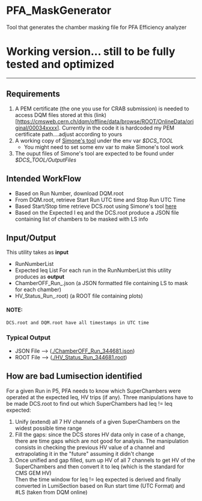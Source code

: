 # PFA_MaskGenerator
Tool that generates the chamber masking file for PFA Efficiency analyzer
# Working version... still to be fully tested and optimized
------

## Requirements
1. A PEM certificate (the one you use for CRAB submission) is needed to access DQM files stored at this (link)[https://cmsweb.cern.ch/dqm/offline/data/browse/ROOT/OnlineData/original/00034xxxx]. Currently in the code it is hardcoded my PEM certificate path....adjust according to yours
1. A working copy of [Simone's tool](https://github.com/simonepv/P5GEMOfflineMonitor) under the env var *$DCS_TOOL*
    * You might need to set some env var to make Simone's tool work
1. The ouput files of Simone's tool are expected to be found under *$DCS_TOOL/OutputFiles*

## Intended WorkFlow
* Based on Run Number, download DQM.root
* From DQM.root, retrieve Start Run UTC time and Stop Run UTC Time
* Based Start/Stop time retrieve DCS.root using Simone's tool [here](https://github.com/simonepv/P5GEMOfflineMonitor)
* Based on the Expected I eq and the DCS.root produce a JSON file containing list of chambers to be masked with LS info

## Input/Output
This utility takes as **input**
* RunNumberList
* Expected Ieq List
For each run in the RunNumberList this utility produces as **output**
* ChamberOFF_Run_<RunNumber>.json  (a JSON formatted file containing LS to mask for each chamber)
* HV_Status_Run_<RunNumber>.root)  (a ROOT file containing plots)

#### NOTE:
    DCS.root and DQM.root have all timestamps in UTC time

### Typical Output
* JSON File --> ([./ChamberOFF_Run_344681.json](./ChamberOFF_Run_344681.json))
* ROOT File --> ([./HV_Status_Run_344681.root](./HV_Status_Run_344681.root))


## How are bad Lumisection identified
For a given Run in P5, PFA needs to know which SuperChambers were operated at the expected
Ieq, HV trips (if any).
Three manipulations have to be made DCS.root to find out which SuperChambers had Ieq != Ieq expected:
    
1. Unify (extend) all 7 HV channels of a given SuperChambers on the widest possible time range
1. Fill the gaps: since the DCS stores HV data only in case of a change, there are time gaps which are not good for analysis.
       The manipulation consists in checking the previous HV value of a channel and extrapolating it in the "future" assuming it didn't change
1. Once unified and gap filled, sum up HV of all 7 channels to get HV of the SuperChambers and then convert it to Ieq (which is the standard for CMS GEM HV)   
   Then the time window for Ieq != Ieq expected is derived and finally converted in LumiSection based on Run start time (UTC Format) and #LS (taken from DQM online)